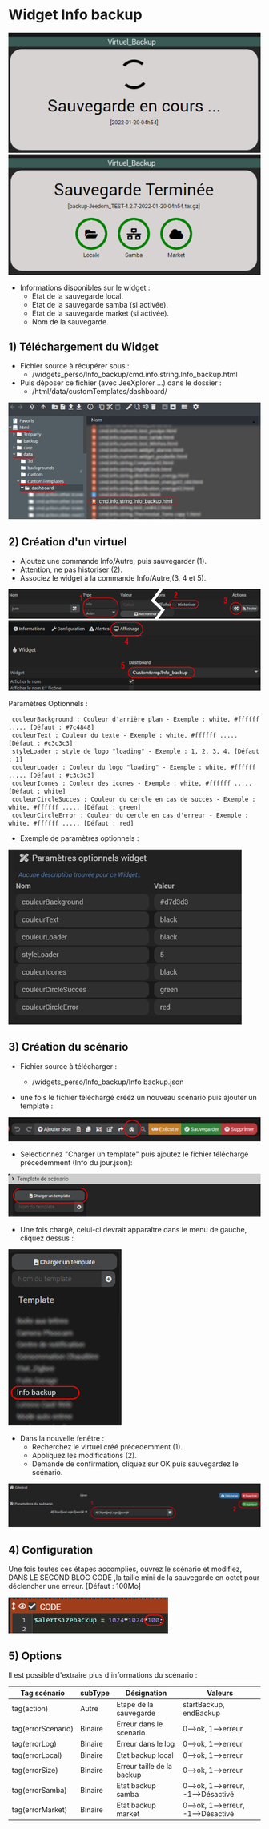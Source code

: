 # Widget Info backup

![](doc/images/widget2.png)
![](doc/images/widget.png)


- Informations disponibles sur le widget :
  - Etat de la sauvegarde local.
  - Etat de la sauvegarde samba (si activée).
  - Etat de la sauvegarde market (si activée).
  - Nom de la sauvegarde.

## 1) Téléchargement du Widget
- Fichier source à récupérer sous :
  - /widgets_perso/Info_backup/cmd.info.string.Info_backup.html
- Puis déposer ce fichier (avec JeeXplorer ...) dans le dossier :
  - /html/data/customTemplates/dashboard/
 
 ![](doc/images/capture1.png)

## 2) Création d'un virtuel
- Ajoutez une commande Info/Autre, puis sauvegarder (1).
- Attention, ne pas historiser (2).
- Associez le widget à la commande Info/Autre,(3, 4 et 5).

![](doc/images/installation_virtuel2.png)
![](doc/images/installation_virtuel3.png)


Paramètres Optionnels :


     couleurBackground : Couleur d'arrière plan - Exemple : white, #ffffff ..... [Défaut : #7c4848]
     couleurText : Couleur du texte - Exemple : white, #ffffff ..... [Défaut : #c3c3c3]
     styleLoader : style de logo "loading" - Exemple : 1, 2, 3, 4. [Défaut : 1]
     couleurLoader : Couleur du logo "loading" - Exemple : white, #ffffff ..... [Défaut : #c3c3c3]
     couleurIcones : Couleur des icones - Exemple : white, #ffffff ..... [Défaut : white]
     couleurCircleSucces : Couleur du cercle en cas de succès - Exemple : white, #ffffff ..... [Défaut : green]
     couleurCircleError : Couleur du cercle en cas d'erreur - Exemple : white, #ffffff ..... [Défaut : red]
	 
- Exemple de paramètres optionnels :

![](doc/images/installation_virtuel1.png)

## 3) Création du scénario

- Fichier source à télécharger :
  - /widgets_perso/Info_backup/Info backup.json
  
- une fois le fichier téléchargé crééz un nouveau scénario puis ajouter un template :

![](doc/images/scenario1.png)

- Selectionnez "Charger un template" puis ajoutez le fichier téléchargé précedemment (Info du jour.json):

![](doc/images/scenario2.png)

- Une fois chargé, celui-ci devrait apparaître dans le menu de gauche, cliquez dessus :

![](doc/images/scenario3.png)
- Dans la nouvelle fenêtre :
  - Recherchez le virtuel créé précedemment (1).
  - Appliquez les modifications (2).
  - Demande de confirmation, cliquez sur OK puis sauvegardez le scénario.

![](doc/images/scenario4.png)

## 4) Configuration
Une fois toutes ces étapes accomplies, ouvrez le scénario et modifiez, DANS LE SECOND BLOC CODE ,la taille mini de la sauvegarde en octet pour déclencher une erreur. [Défaut : 100Mo]

![](doc/images/config1.png)

## 5) Options

Il est possible d'extraire plus d'informations du scénario :

| Tag scénario | subType | Désignation | Valeurs |
|---|---|---|---|
| tag(action) | Autre| Etape de la sauvegarde| startBackup, endBackup |
| tag(errorScenario) | Binaire | Erreur dans le scenario | 0-->ok, 1-->erreur |
| tag(errorLog) | Binaire | Erreur dans le log | 0-->ok, 1-->erreur |
| tag(errorLocal) | Binaire | Etat backup local | 0-->ok, 1-->erreur |
| tag(errorSize) | Binaire | Erreur taille de la backup | 0-->ok, 1-->erreur |
| tag(errorSamba) | Binaire | Etat backup samba | 0-->ok, 1-->erreur, -1-->Désactivé |
| tag(errorMarket) | Binaire | Etat backup market | 0-->ok, 1-->erreur, -1-->Désactivé |


